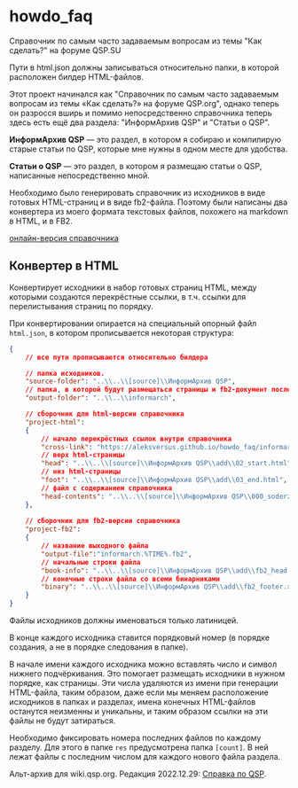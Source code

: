 # howdo_faq
Справочник по самым часто задаваемым вопросам из темы "Как сделать?" на форуме QSP.SU

Пути в html.json должны записываться относительно папки, в которой расположен билдер HTML-файлов.

Этот проект начинался как "Справочник по самым часто задаваемым вопросам из темы «Как сделать?» на форуме QSP.org", однако теперь он разросся вширь и помимо непосредственно справочника теперь здесь есть ещё два раздела: "ИнформАрхив QSP" и "Статьи о QSP".

**ИнформАрхив QSP** — это раздел, в котором я собираю и компилирую старые статьи по QSP, которые мне нужны в одном месте для удобства.

**Статьи о QSP** — это раздел, в котором я размещаю статьи о QSP, написанные непосредственно мной.

Необходимо было генерировать справочник из исходников в виде готовых HTML-страниц и в виде fb2-файла. Поэтому были написаны два конвертера из моего формата текстовых файлов, похожего на markdown в HTML, и в FB2.

[онлайн-версия справочника](https://aleksversus.github.io/howdo_faq/)

## Конвертер в HTML

Конвертирует исходники в набор готовых страниц HTML, между которыми создаются перекрёстные ссылки, в т.ч. ссылки для перелистывания страниц по порядку.

При конвертировании опирается на специальный опорный файл `html.json`, в котором прописывается некоторая структура:

```json
{
	// все пути прописываются относительно билдера

	// папка исходников.
	"source-folder": "..\\..\\[source]\\ИнформАрхив QSP",
	// папка, в которой будут размещаться страницы и fb2-документ после билдинга
	"output-folder": "..\\..\\informarch",

	// сборочник для html-версии справочника
	"project-html":
	{
		// начало перекрёстных ссылок внутри справочника
		"cross-link": "https://aleksversus.github.io/howdo_faq/informarch/",
		// верх html-страницы
		"head": "..\\..\\[source]\\ИнформАрхив QSP\\add\\02_start.html",
		// низ html-страницы
		"foot": "..\\..\\[source]\\ИнформАрхив QSP\\add\\03_end.html",
		// файл с содержанием справочника
		"head-contents": "..\\..\\[source]\\ИнформАрхив QSP\\000_soderzhanie_0000.txt-light"
	},
	
	// сборочник для fb2-версии справочника
	"project-fb2":
	{
		// название выходного файла
		"output-file":"informarch.%TIME%.fb2",
		// начальные строки файла
		"book-info": "..\\..\\[source]\\ИнформАрхив QSP\\add\\fb2_head.xml",
		// конечные строки файла со всеми бинарниками
		"binary": "..\\..\\[source]\\ИнформАрхив QSP\\add\\fb2_footer.xml"
	}
}
```

Файлы исходников должны именоваться только латиницей.

В конце каждого исходника ставится порядковый номер (в порядке создания, а не в порядке следования в папке). 

В начале имени каждого исходника можно вставлять число и символ нижнего подчёркивания. Это помогает размещать исходники в нужном порядке, как страницы. Эти числа удаляются из имени при генерации HTML-файла, таким образом, даже если мы меняем расположение исходников в папках и разделах, имена конечных HTML-файлов останутся неизменны и уникальны, и таким образом ссылки на эти файлы не будут затираться.

Необходимо фиксировать номера последних файлов по каждому разделу. Для этого в папке `res` предусмотрена папка `[count]`. В ней лежат файлы с последним числом для каждого нового файла раздела. 

Альт-архив для wiki.qsp.org. Редакция 2022.12.29: [Справка по QSP](https://aleksversus.github.io/howdo_faq/wiki/start.html).
